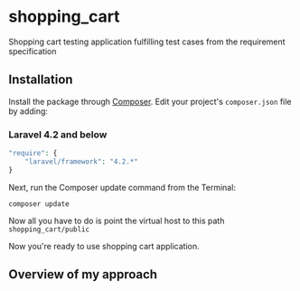 # shopping_cart
Shopping cart testing application fulfilling test cases from the requirement specification

## Installation

Install the package through [Composer](http://getcomposer.org/). Edit your project's `composer.json` file by adding:

### Laravel 4.2 and below

```php
"require": {
	"laravel/framework": "4.2.*"
}
```

Next, run the Composer update command from the Terminal:

    composer update

Now all you have to do is point the virtual host to this path `shopping_cart/public`

Now you're ready to use shopping cart application.

## Overview of my approach